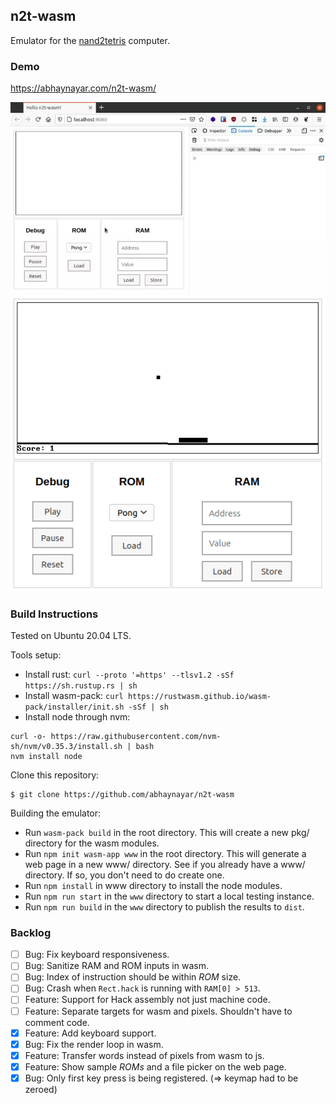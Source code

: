 ## n2t-wasm

Emulator for the [nand2tetris](https://www.nand2tetris.org/) computer.

### Demo

https://abhaynayar.com/n2t-wasm/

![](screen/ezgif.webp)
![](screen/n2t-wasm.png)

### Build Instructions

Tested on Ubuntu 20.04 LTS.

Tools setup:
- Install rust: `curl --proto '=https' --tlsv1.2 -sSf https://sh.rustup.rs | sh`
- Install wasm-pack: `curl https://rustwasm.github.io/wasm-pack/installer/init.sh -sSf | sh`
- Install node through nvm:

```
curl -o- https://raw.githubusercontent.com/nvm-sh/nvm/v0.35.3/install.sh | bash
nvm install node
```

Clone this repository:

```
$ git clone https://github.com/abhaynayar/n2t-wasm
```

Building the emulator:
- Run `wasm-pack build` in the root directory. This will create a new pkg/ directory for the wasm modules.
- Run `npm init wasm-app www` in the root directory. This will generate a web page in a new www/ directory.
    See if you already have a www/ directory. If so, you don't need to do create one.
- Run `npm install` in www directory to install the node modules.
- Run `npm run start` in the `www` directory to start a local testing instance.
- Run `npm run build` in the `www` directory to publish the results to `dist`.

### Backlog

- [ ] Bug: Fix keyboard responsiveness.
- [ ] Bug: Sanitize RAM and ROM inputs in wasm.
- [ ] Bug: Index of instruction should be within _ROM_ size.
- [ ] Bug: Crash when `Rect.hack` is running with `RAM[0] > 513`.
- [ ] Feature: Support for Hack assembly not just machine code.
- [ ] Feature: Separate targets for wasm and pixels. Shouldn't have to comment code.
- [x] Feature: Add keyboard support.
- [x] Bug: Fix the render loop in wasm.
- [x] Feature: Transfer words instead of pixels from wasm to js.
- [x] Feature: Show sample _ROMs_ and a file picker on the web page.
- [x] Bug: Only first key press is being registered. (=> keymap had to be zeroed)
